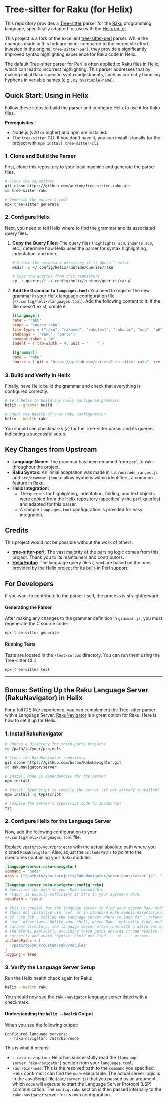 # Tree-sitter for Raku (for Helix)

This repository provides a [Tree-sitter](https://tree-sitter.github.io/tree-sitter/) parser for the [Raku](https://raku.org/) programming language, specifically adapted for use with the [Helix editor](https://helix-editor.com/).

This project is a fork of the excellent [tree-sitter-perl](https://github.com/tree-sitter-perl/tree-sitter-perl) parser. While the changes made in this fork are minor compared to the incredible effort invested in the original `tree-sitter-perl`, they provide a significantly improved syntax highlighting experience for Raku code in Helix.

The default Tree-sitter parser for Perl is often applied to Raku files in Helix, which can lead to incorrect highlighting. This parser addresses that by making initial Raku-specific syntax adjustments, such as correctly handling hyphens in variable names (e.g., `my $variable-name`).

## Quick Start: Using in Helix

Follow these steps to build the parser and configure Helix to use it for Raku files.

**Prerequisites:**
*   Node.js (v20 or higher) and npm are installed.
*   The `tree-sitter` CLI. If you don't have it, you can install it locally for the project with `npm install tree-sitter-cli`.

### 1. Clone and Build the Parser

First, clone this repository to your local machine and generate the parser files.

```bash
# Clone the repository
git clone https://github.com/acrion/tree-sitter-raku.git
cd tree-sitter-raku

# Generate the parser C code
npx tree-sitter generate
```

### 2. Configure Helix

Next, you need to tell Helix where to find the grammar and its associated query files.

1.  **Copy the Query Files:**
    The query files (`highlights.scm`, `indents.scm`, etc.) determine how Helix uses the parser for syntax highlighting, indentation, and more.

    ```bash
    # Create the necessary directory if it doesn't exist
    mkdir -p ~/.config/helix/runtime/queries/raku

    # Copy the queries from this repository
    cp -r queries/* ~/.config/helix/runtime/queries/raku/
    ```

2.  **Add the Grammar to `languages.toml`:**
    You need to register the new grammar in your Helix language configuration file (`~/.config/helix/languages.toml`). Add the following content to it. If the file doesn't exist, create it.

    ```toml
    [[language]]
    name = "raku"
    scope = "source.raku"
    file-types = ["raku", "rakumod", "rakutest", "rakudoc", "nqp", "p6", "pl6", "pm6"]
    shebangs = ["raku", "perl6"]
    comment-token = "#"
    indent = { tab-width = 4, unit = "    " }

    [[grammar]]
    name = "raku"
    source = { git = "https://github.com/acrion/tree-sitter-raku", rev = "main" }
    ```
### 3. Build and Verify in Helix

Finally, have Helix build the grammar and check that everything is configured correctly.

```bash
# Tell Helix to build any newly configured grammars
helix --grammar build

# Check the health of your Raku configuration
helix --health raku
```

You should see checkmarks (`✓`) for the Tree-sitter parser and its queries, indicating a successful setup.

## Key Changes from Upstream

*   **Language Name:** The grammar has been renamed from `perl` to `raku` throughout the project.
*   **Raku Syntax:** An initial adaptation was made in `lib/unicode_ranges.js` and `src/grammar.json` to allow hyphens within identifiers, a common feature in Raku.
*   **Helix Integration:**
    *   The `queries` for highlighting, indentation, folding, and text objects were copied from the [Helix repository](https://github.com/helix-editor/helix) (specifically the `perl` queries) and adapted for this parser.
    *   A sample `languages.toml` configuration is provided for easy integration.

## Credits

This project would not be possible without the work of others:

*   **[tree-sitter-perl](https://github.com/tree-sitter-perl/tree-sitter-perl):** The vast majority of the parsing logic comes from this project. Thank you to its maintainers and contributors.
*   **[Helix Editor](https://github.com/helix-editor/helix):** The language query files (`.scm`) are based on the ones provided by the Helix project for its built-in Perl support.

## For Developers

If you want to contribute to the parser itself, the process is straightforward.

#### Generating the Parser
After making any changes to the grammar definition in `grammar.js`, you must regenerate the C source code:
```bash
npx tree-sitter generate
```

#### Running Tests
Tests are located in the `/test/corpus` directory. You can run them using the Tree-sitter CLI:
```bash
npx tree-sitter test
```

---

## Bonus: Setting Up the Raku Language Server (RakuNavigator) in Helix

For a full IDE-like experience, you can complement the Tree-sitter parser with a Language Server. [RakuNavigator](https://github.com/bscan/RakuNavigator) is a great option for Raku. Here is how to set it up for Helix.

### 1. Install RakuNavigator

```bash
# Choose a directory for third-party projects
cd /path/to/your/projects

# Clone the RakuNavigator repository
git clone https://github.com/bscan/RakuNavigator.git
cd RakuNavigator/server

# Install Node.js dependencies for the server
npm install

# Install TypeScript to compile the server (if not already installed)
npm install -g typescript

# Compile the server's TypeScript code to JavaScript
tsc
```

### 2. Configure Helix for the Language Server

Now, add the following configuration to your `~/.config/helix/languages.toml` file.

Replace `/path/to/your/projects` with the actual absolute path where you cloned `RakuNavigator`. Also, adjust the `includePaths` to point to the directories containing your Raku modules.

```toml
[language-server.raku-navigator]
command = "node"
args = ["/path/to/your/projects/RakuNavigator/server/out/server.js", "--stdio"]

[language-server.raku-navigator.config.raku]
# Specifies the path to your Raku executable.
# "raku" is usually sufficient if it's in your system's PATH.
rakuPath = "raku"

# This is crucial for the language server to find your custom Raku modules, especially
# those not installed via `zef` or in standard Raku module directories. It mimics the behavior
# of `use lib`, telling the language server where to look for `.rakumod` files when resolving
# `use` directives. Unlike your shell, where Raku implicitly finds modules based on your
# current directory, the language server often runs with a different working directory.
# Therefore, explicitly providing these paths ensures it can resolve `use` directives
# correctly and avoid "Syntax: Could not find ... in ..." errors.
includePaths = [
  "/path/to/your/custom/raku/modules"
]
logging = true
```

### 3. Verify the Language Server Setup

Run the Helix health check again for Raku:
```bash
helix --health raku
```

You should now see the `raku-navigator` language server listed with a checkmark.

#### Understanding the `helix --health` Output

When you see the following output:
```
Configured language servers:
  ✓ raku-navigator: /usr/bin/node
```

This is what it means:
*   `✓ raku-navigator:` Helix has successfully read the `[language-server.raku-navigator]` section from your `languages.toml`.
*   `/usr/bin/node`: This is the resolved path to the `command` you specified. Helix confirms it can find the `node` executable. The actual server logic is in the JavaScript file (`out/server.js`) that you passed as an argument, which `node` will execute to start the Language Server Protocol (LSP) communication. The `config.raku` section is then passed internally to the `raku-navigator` server for its own configuration.

